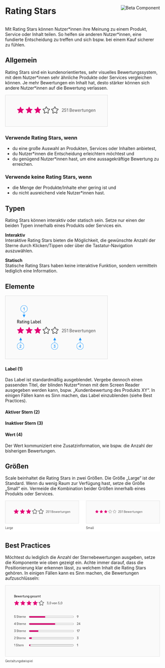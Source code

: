 <div style="display: inline-flex; align-items: center; justify-content: space-between; width: 100%;">
    <h1>Rating Stars</h1>
    <img src="assets/tag-beta.svg" alt="Beta Component" />
</div>

Mit Rating Stars können Nutzer\*innen ihre Meinung zu einem Produkt, Service oder Inhalt teilen. So helfen sie anderen Nutzer\*innen, eine fundierte Entscheidung zu treffen und sich bspw. bei einem Kauf sicherer zu fühlen.

## Allgemein

Rating Stars sind ein kundenorientiertes, sehr visuelles Bewertungssystem, mit dem Nutzer\*innen sehr ähnliche Produkte oder Services vergleichen können. Je mehr Bewertungen ein Inhalt hat, desto stärker können sich andere Nutzer\*innen auf die Bewertung verlassen.

![Image Name](./img/RatingStars-Allgemein.png)

### Verwende Rating Stars, wenn

- du eine große Auswahl an Produkten, Services oder Inhalten anbietest,
- du Nutzer\*innen die Entscheidung erleichtern möchtest und
- du genügend Nutzer\*innen hast, um eine aussagekräftige Bewertung zu erreichen.

### Verwende keine Rating Stars, wenn

- die Menge der Produkte/Inhalte eher gering ist und
- du nicht ausreichend viele Nutzer\*innen hast.

## Typen

Rating Stars können interaktiv oder statisch sein. Setze nur einen der beiden Typen innerhalb eines Produkts oder Services ein.

**Interaktiv**<br/>
Interaktive Rating Stars bieten die Möglichkeit, die gewünschte Anzahl der Sterne durch Klicken/Tippen oder über die Tastatur-Navigation auszuwählen.

**Statisch**<br/>
Statische Rating Stars haben keine interaktive Funktion, sondern vermitteln lediglich eine Information.

## Elemente

![Image Name](./img/RatingStars-Elemente.png)

#### Label (1)

Das Label ist standardmäßig ausgeblendet. Vergebe dennoch einen passenden Titel, der blinden Nutzer\*innen mit dem Screen Reader ausgegeben werden kann, bspw. „Kundenbewertung des Produkts XY“.
In einigen Fällen kann es Sinn machen, das Label einzublenden (siehe Best Practices).

#### Aktiver Stern (2)

#### Inaktiver Stern (3)

#### Wert (4)

Der Wert kommuniziert eine Zusatzinformation, wie bspw. die Anzahl der bisherigen Bewertungen.

## Größen

Scale beinhaltet die Rating Stars in zwei Größen. Die Größe „Large“ ist der Standard. Wenn du wenig Raum zur Verfügung hast, setze die Größe „Small“ ein. Vermeide die Kombination beider Größen innerhalb eines Produkts oder Services.

![Image Name](./img/RatingStars-Groessen.png)

## Best Practices

Möchtest du lediglich die Anzahl der Sternebewertungen ausgeben, setze die Komponente wie oben gezeigt ein. Achte immer darauf, dass die Positionierung klar erkennen lässt, zu welchem Inhalt die Rating Stars gehören.
In einigen Fällen kann es Sinn machen, die Bewertungen aufzuschlüsseln:

![Image Name](./img/RatingStars-Best-Practices.png)
